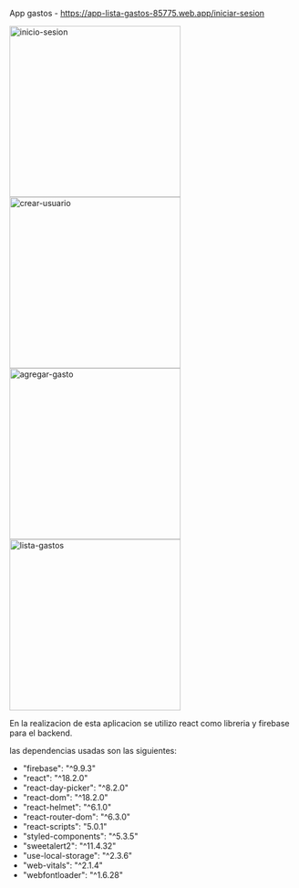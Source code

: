 App gastos - https://app-lista-gastos-85775.web.app/iniciar-sesion

<img src='https://user-images.githubusercontent.com/90290161/191749132-f759bd90-db74-4e6d-a79c-a47e5ed2a7a0.png' alt='inicio-sesion' width='300px'/>

<img src='https://user-images.githubusercontent.com/90290161/191749145-7a53c4a2-1066-4984-aed3-2b6e158d4e0a.png' alt='crear-usuario' width='300px'/>

<img src='https://user-images.githubusercontent.com/90290161/191749169-64467255-d5eb-468d-ab7b-bfa03113b955.png' alt='agregar-gasto' width='300px'/>

<img src='https://user-images.githubusercontent.com/90290161/191749200-be3d97ea-5028-4b96-8411-d418dbac295c.png' alt='lista-gastos' width='300px'/>




En la realizacion de esta aplicacion se utilizo react como libreria y firebase para el backend. 

las dependencias usadas son las siguientes:

<ul>
  <li>"firebase": "^9.9.3"</li>
  <li>"react": "^18.2.0"</li>
  <li>"react-day-picker": "^8.2.0"</li>
  <li>"react-dom": "^18.2.0"</li>
  <li>"react-helmet": "^6.1.0"</li>
  <li>"react-router-dom": "^6.3.0"</li>
  <li>"react-scripts": "5.0.1"</li>
  <li>"styled-components": "^5.3.5"</li>
  <li>"sweetalert2": "^11.4.32"</li>
  <li>"use-local-storage": "^2.3.6"</li>
  <li>"web-vitals": "^2.1.4"</li>
  <li>"webfontloader": "^1.6.28"</li>
</ul>


